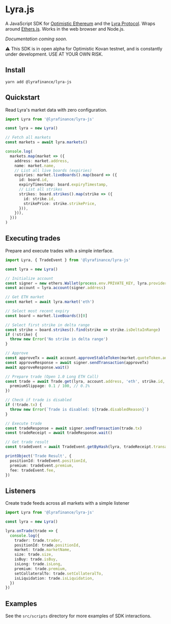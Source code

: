 # Lyra.js

A JavaScript SDK for [Optimistic Ethereum](https://optimism.io/) and the [Lyra Protocol](https://docs.lyra.finance/). Wraps around [Ethers.js](https://docs.ethers.io/v5/). Works in the web browser and Node.js.

*Documentation coming soon.*

⚠️ This SDK is in open alpha for Optimistic Kovan testnet, and is constantly under development. USE AT YOUR OWN RISK.

## Install

```
yarn add @lyrafinance/lyra-js
```

## Quickstart

Read Lyra's market data with zero configuration.

```typescript
import Lyra from '@lyrafinance/lyra-js'

const lyra = new Lyra()

// Fetch all markets
const markets = await lyra.markets()

console.log(
  markets.map(market => ({
    address: market.address,
    name: market.name,
    // List all live boards (expiries)
    expiries: market.liveBoards().map(board => ({
      id: board.id,
      expiryTimestamp: board.expiryTimestamp,
      // List all strikes
      strikes: board.strikes().map(strike => ({
        id: strike.id,
        strikePrice: strike.strikePrice,
      })),
    })),
  }))
)
```

## Executing trades

Prepare and execute trades with a simple interface.


```typescript
import Lyra, { TradeEvent } from '@lyrafinance/lyra-js'

const lyra = new Lyra()

// Initialize account
const signer = new ethers.Wallet(process.env.PRIVATE_KEY, lyra.provider)
const account = lyra.account(signer.address)

// Get ETH market
const market = await lyra.market('eth')

// Select most recent expiry
const board = market.liveBoards()[0]

// Select first strike in delta range
const strike = board.strikes().find(strike => strike.isDeltaInRange)
if (!strike) {
  throw new Error('No strike in delta range')
}

// Approve
const approveTx = await account.approveStableToken(market.quoteToken.address, MAX_BN)
const approveResponse = await signer.sendTransaction(approveTx)
await approveResponse.wait()

// Prepare trade (Open 1.0 Long ETH Call)
const trade = await Trade.get(lyra, account.address, 'eth', strike.id, true, true, ONE_BN, {
  premiumSlippage: 0.1 / 100, // 0.1%
})

// Check if trade is disabled
if (!trade.tx) {
  throw new Error(`Trade is disabled: ${trade.disabledReason}`)
}

// Execute trade
const tradeResponse = await signer.sendTransaction(trade.tx)
const tradeReceipt = await tradeResponse.wait()

// Get trade result
const tradeEvent = await TradeEvent.getByHash(lyra, tradeReceipt.transactionHash)

printObject('Trade Result', {
  positionId: tradeEvent.positionId,
  premium: tradeEvent.premium,
  fee: tradeEvent.fee,
})
```

## Listeners

Create trade feeds across all markets with a simple listener

```typescript
import Lyra from '@lyrafinance/lyra-js'

const lyra = new Lyra()

lyra.onTrade(trade => {
  console.log({
    trader: trade.trader,
    positionId: trade.positionId,
    market: trade.marketName,
    size: trade.size,
    isBuy: trade.isBuy,
    isLong: trade.isLong,
    premium: trade.premium,
    setCollateralTo: trade.setCollateralTo,
    isLiquidation: trade.isLiquidation,
  })
})
```

## Examples

See the `src/scripts` directory for more examples of SDK interactions.
